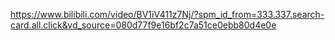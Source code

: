 https://www.bilibili.com/video/BV1iV411z7Nj/?spm_id_from=333.337.search-card.all.click&vd_source=080d77f9e16bf2c7a51ce0ebb80d4e0e